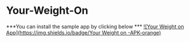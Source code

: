 # Your-Weight-On
***You can install the sample app by clicking below ***
[![Your Weight on App](https://img.shields.io/badge/Your Weight on -APK-orange)](https://github.com/rahulrajvc/Your-Weight-On/raw/df04f4342642bb8ac04a12558220869dc798aa59/YourWeightOn.apk)
